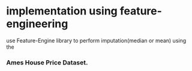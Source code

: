 # implementation using feature-engineering

 use Feature-Engine library to perform imputation(median or mean) using the 
 ### Ames House Price Dataset.
 
 